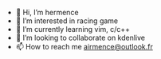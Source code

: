 - 👋 Hi, I’m hermence
- 👀 I’m interested in racing game
- 🌱 I’m currently learning vim, c/c++
- 💞️ I’m looking to collaborate on kdenlive
- 📫 How to reach me airmence@outlook.fr
